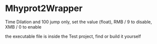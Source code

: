 # Mhyprot2Wrapper

Time Dilation and 100 jump only, set the value (float), RMB / 9 to disable, XMB / 0 to enable

the executable file is inside the Test project, find or build it yourself
